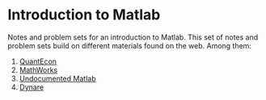 # Introduction to Matlab

Notes and problem sets for an introduction to Matlab. This set of notes and problem sets build on different materials found on the web. Among them:

1. [QuantEcon](https://quantecon.org/)
2. [MathWorks](https://es.mathworks.com/academia/highschool/courseware/introduction-to-matlab.html)
3. [Undocumented Matlab](http://undocumentedmatlab.com/)
4. [Dynare](https://www.dynare.org/)

